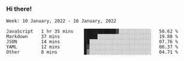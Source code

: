 ### Hi there!

<!--START_SECTION:waka-->
```text
Week: 10 January, 2022 - 16 January, 2022

JavaScript   1 hr 35 mins    ████████████▓░░░░░░░░░░░░   50.62 % 
Markdown     37 mins         █████░░░░░░░░░░░░░░░░░░░░   19.88 % 
JSON         14 mins         ██░░░░░░░░░░░░░░░░░░░░░░░   07.76 % 
YAML         12 mins         █▓░░░░░░░░░░░░░░░░░░░░░░░   06.37 % 
Other        8 mins          █▒░░░░░░░░░░░░░░░░░░░░░░░   04.71 % 
```
<!--END_SECTION:waka-->
